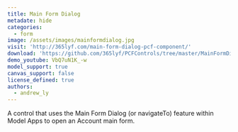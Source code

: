 ```yaml
---
title: Main Form Dialog
metadate: hide
categories:
  - form
image: /assets/images/mainformdialog.jpg
visit: 'http://365lyf.com/main-form-dialog-pcf-component/'
download: 'https://github.com/365lyf/PCFControls/tree/master/MainFormDialogExample'
demo_youtube: VbQ7uN1K_-w
model_support: true
canvas_support: false
license_defined: true
authors:
  - andrew_ly
---
```


A control that uses the Main Form Dialog (or navigateTo) feature within Model Apps to open an Account main form.
